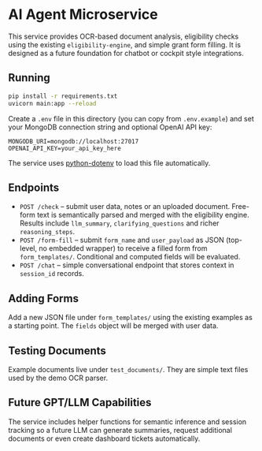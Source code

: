 # AI Agent Microservice

This service provides OCR-based document analysis, eligibility checks using the
existing `eligibility-engine`, and simple grant form filling. It is designed as a
future foundation for chatbot or cockpit style integrations.

## Running

```bash
pip install -r requirements.txt
uvicorn main:app --reload
```

Create a `.env` file in this directory (you can copy from `.env.example`) and set
your MongoDB connection string and optional OpenAI API key:

```
MONGODB_URI=mongodb://localhost:27017
OPENAI_API_KEY=your_api_key_here
```

The service uses [python-dotenv](https://github.com/theskumar/python-dotenv) to
load this file automatically.

## Endpoints

- `POST /check` – submit user data, notes or an uploaded document. Free-form
  text is semantically parsed and merged with the eligibility engine. Results
  include `llm_summary`, `clarifying_questions` and richer `reasoning_steps`.
- `POST /form-fill` – submit `form_name` and `user_payload` as JSON (top-level,
  no embedded wrapper) to receive a filled form from `form_templates/`.
  Conditional and computed fields will be evaluated.
- `POST /chat` – simple conversational endpoint that stores context in
  `session_id` records.

## Adding Forms

Add a new JSON file under `form_templates/` using the existing examples as a
starting point. The `fields` object will be merged with user data.

## Testing Documents

Example documents live under `test_documents/`. They are simple text files used
by the demo OCR parser.

## Future GPT/LLM Capabilities

The service includes helper functions for semantic inference and session
tracking so a future LLM can generate summaries, request additional documents or
even create dashboard tickets automatically.
